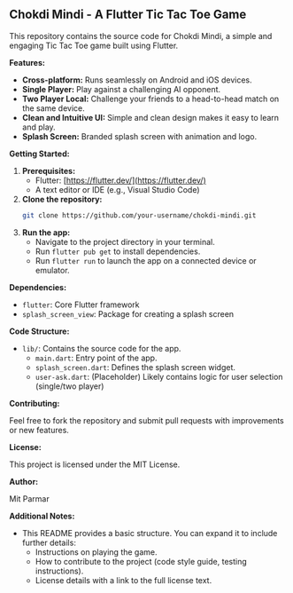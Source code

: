 ## Chokdi Mindi - A Flutter Tic Tac Toe Game

This repository contains the source code for Chokdi Mindi, a simple and engaging Tic Tac Toe game built using Flutter.

**Features:**

- **Cross-platform:** Runs seamlessly on Android and iOS devices.
- **Single Player:** Play against a challenging AI opponent.
- **Two Player Local:** Challenge your friends to a head-to-head match on the same device.
- **Clean and Intuitive UI:** Simple and clean design makes it easy to learn and play.
- **Splash Screen:** Branded splash screen with animation and logo.

**Getting Started:**

1. **Prerequisites:**
    - Flutter: [https://flutter.dev/](https://flutter.dev/)
    - A text editor or IDE (e.g., Visual Studio Code)
2. **Clone the repository:**
    ```bash
    git clone https://github.com/your-username/chokdi-mindi.git
    ```
3. **Run the app:**
    - Navigate to the project directory in your terminal.
    - Run `flutter pub get` to install dependencies.
    - Run `flutter run` to launch the app on a connected device or emulator.

**Dependencies:**

- `flutter`: Core Flutter framework
- `splash_screen_view`: Package for creating a splash screen

**Code Structure:**

- `lib/`: Contains the source code for the app.
    - `main.dart`: Entry point of the app.
    - `splash_screen.dart`: Defines the splash screen widget.
    - `user-ask.dart`: (Placeholder) Likely contains logic for user selection (single/two player)

**Contributing:**

Feel free to fork the repository and submit pull requests with improvements or new features. 

**License:**

This project is licensed under the MIT License.

**Author:**

Mit Parmar

**Additional Notes:**

- This README provides a basic structure. You can expand it to include further details:
    - Instructions on playing the game.
    - How to contribute to the project (code style guide, testing instructions).
    - License details with a link to the full license text.
